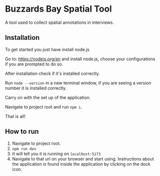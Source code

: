 # Buzzards Bay Spatial Tool

A tool used to collect spatial annotations in interviews.

## Installation
To get started you just have install node.js

Go to: https://nodejs.org/en and install node.js, choose your configurations if you are prompted to do so.

After installation check if it's installed correctly.

Run `node --version` in a new terminal window, if you are seeing a version number it is installed correctly.

Carry on with the set up of the application.

Navigate to project root and run `npm i`.

That is all!

## How to run

1. Navigate to project root.
2. `npm run dev`
3. It will tell you it is running on `localhost:5173`
4. Navigate to that url on your browser and start using. Instructions about the application is found inside the application by clicking on the dock icon.